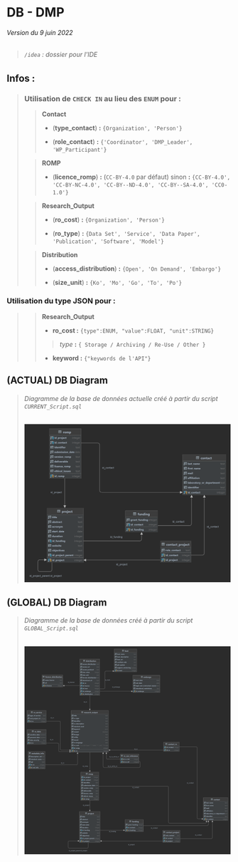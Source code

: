 # DB - DMP

###### Version du 9 juin 2022

> ###### `/idea` : dossier pour l'IDE 

## Infos :

>### Utilisation de `CHECK IN` au lieu des **`ENUM`** pour :
>
> > **Contact** 
> > - (**type_contact**) **:** `{Organization', 'Person'}`
> >
> >
> > - (**role_contact**) **:** `{'Coordinator', 'DMP_Leader', 'WP_Participant'}`
>
>  > **ROMP**
> > - (**licence_romp**) **:** (`CC-BY-4.0` par défaut) sinon **:** `{CC-BY-4.0', 'CC-BY-NC-4.0', 'CC-BY--ND-4.0', 'CC-BY--SA-4.0', 'CC0-1.0'}`
> 
> > **Research_Output** 
> > - (**ro_cost**)  **:**  `{Organization', 'Person'}`
> >
> >
> > - (**ro_type**)  **:**  `{Data Set', 'Service', 'Data Paper', 'Publication', 'Software', 'Model'}`
>
> > **Distribution** 
> > - (**access_distribution**)  **:** `{Open', 'On Demand', 'Embargo'}`
> >
> >
> > - (**size_unit**) **:** `{Ko', 'Mo', 'Go', 'To', 'Po'}`

### Utilisation du type JSON pour :
> 
> > **Research_Output**
> > - **ro_cost :** `{type":ENUM, "value":FLOAT, "unit":STRING}`
> > > _type_ **:** `{ Storage / Archiving / Re-Use / Other }`
> > - **keyword :** `{"keywords de l'API"}` 

## (ACTUAL) DB Diagram
>
>###### Diagramme de la base de données actuelle créé à partir du script `CURRENT_Script.sql`
>
>![diagram](current.png)

## (GLOBAL) DB Diagram
>
>###### Diagramme de la base de données créé à partir du script `GLOBAL_Script.sql`
>
>![diagram](global.png)

